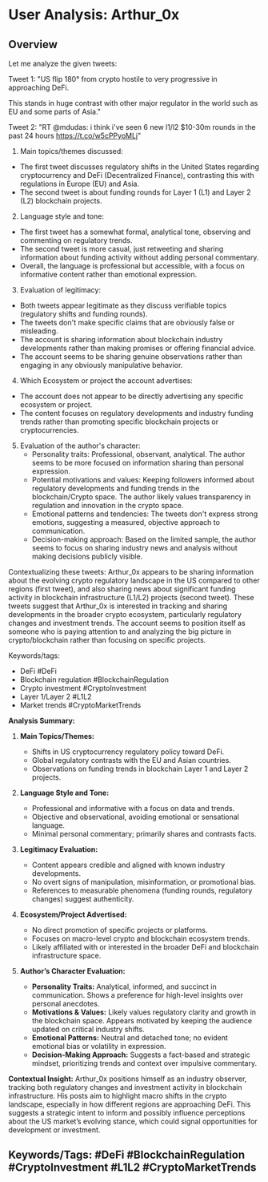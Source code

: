 # User Analysis: Arthur_0x

## Overview

<think>
Let me analyze the given tweets:

Tweet 1:
"US flip 180° from crypto hostile to very progressive in approaching DeFi.

This stands in huge contrast with other major regulator in the world such as EU and some parts of Asia."

Tweet 2:
"RT @mdudas: i think i've seen 6 new l1/l2 $10-30m rounds in the past 24 hours https://t.co/w5cPPyoMLj"

1. Main topics/themes discussed:
- The first tweet discusses regulatory shifts in the United States regarding cryptocurrency and DeFi (Decentralized Finance), contrasting this with regulations in Europe (EU) and Asia.
- The second tweet is about funding rounds for Layer 1 (L1) and Layer 2 (L2) blockchain projects.

2. Language style and tone:
- The first tweet has a somewhat formal, analytical tone, observing and commenting on regulatory trends.
- The second tweet is more casual, just retweeting and sharing information about funding activity without adding personal commentary.
- Overall, the language is professional but accessible, with a focus on informative content rather than emotional expression.

3. Evaluation of legitimacy:
- Both tweets appear legitimate as they discuss verifiable topics (regulatory shifts and funding rounds).
- The tweets don't make specific claims that are obviously false or misleading.
- The account is sharing information about blockchain industry developments rather than making promises or offering financial advice.
- The account seems to be sharing genuine observations rather than engaging in any obviously manipulative behavior.

4. Which Ecosystem or project the account advertises:
- The account does not appear to be directly advertising any specific ecosystem or project.
- The content focuses on regulatory developments and industry funding trends rather than promoting specific blockchain projects or cryptocurrencies.

5. Evaluation of the author's character:
   - Personality traits: Professional, observant, analytical. The author seems to be more focused on information sharing than personal expression.
   - Potential motivations and values: Keeping followers informed about regulatory developments and funding trends in the blockchain/Crypto space. The author likely values transparency in regulation and innovation in the crypto space.
   - Emotional patterns and tendencies: The tweets don't express strong emotions, suggesting a measured, objective approach to communication.
   - Decision-making approach: Based on the limited sample, the author seems to focus on sharing industry news and analysis without making decisions publicly visible.

Contextualizing these tweets:
Arthur_0x appears to be sharing information about the evolving crypto regulatory landscape in the US compared to other regions (first tweet), and also sharing news about significant funding activity in blockchain infrastructure (L1/L2) projects (second tweet). These tweets suggest that Arthur_0x is interested in tracking and sharing developments in the broader crypto ecosystem, particularly regulatory changes and investment trends. The account seems to position itself as someone who is paying attention to and analyzing the big picture in crypto/blockchain rather than focusing on specific projects.

Keywords/tags:
- DeFi #DeFi
- Blockchain regulation #BlockchainRegulation
- Crypto investment #CryptoInvestment
- Layer 1/Layer 2 #L1L2
- Market trends #CryptoMarketTrends
</think>

**Analysis Summary:**

1. **Main Topics/Themes:**
   - Shifts in US cryptocurrency regulatory policy toward DeFi.
   - Global regulatory contrasts with the EU and Asian countries.
   - Observations on funding trends in blockchain Layer 1 and Layer 2 projects.

2. **Language Style and Tone:**
   - Professional and informative with a focus on data and trends.
   - Objective and observational, avoiding emotional or sensational language.
   - Minimal personal commentary; primarily shares and contrasts facts.

3. **Legitimacy Evaluation:**
   - Content appears credible and aligned with known industry developments.
   - No overt signs of manipulation, misinformation, or promotional bias.
   - References to measurable phenomena (funding rounds, regulatory changes) suggest authenticity.

4. **Ecosystem/Project Advertised:**
   - No direct promotion of specific projects or platforms.
   - Focuses on macro-level crypto and blockchain ecosystem trends.
   - Likely affiliated with or interested in the broader DeFi and blockchain infrastructure space.

5. **Author’s Character Evaluation:**
   - **Personality Traits:** Analytical, informed, and succinct in communication. Shows a preference for high-level insights over personal anecdotes.
   - **Motivations & Values:** Likely values regulatory clarity and growth in the blockchain space. Appears motivated by keeping the audience updated on critical industry shifts.
   - **Emotional Patterns:** Neutral and detached tone; no evident emotional bias or volatility in expression.
   - **Decision-Making Approach:** Suggests a fact-based and strategic mindset, prioritizing trends and context over impulsive commentary.

**Contextual Insight:**
Arthur_0x positions himself as an industry observer, tracking both regulatory changes and investment activity in blockchain infrastructure. His posts aim to highlight macro shifts in the crypto landscape, especially in how different regions are approaching DeFi. This suggests a strategic intent to inform and possibly influence perceptions about the US market’s evolving stance, which could signal opportunities for development or investment.

**Keywords/Tags:**
#DeFi #BlockchainRegulation #CryptoInvestment #L1L2 #CryptoMarketTrends
---
